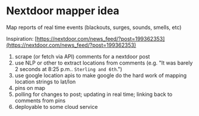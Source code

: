 # Nextdoor mapper idea

Map reports of real time events (blackouts, surges, sounds, smells, etc)

Inspiration: [https://nextdoor.com/news_feed/?post=199362353](https://nextdoor.com/news_feed/?post=199362353)

1. scrape (or fetch via API) comments for a nextdoor post
2. use NLP or other to extract locations from comments (e.g. "It was barely 2 seconds at 8:25 p.m.. `Sterling and 6th`.")
3. use google location apis to make google do the hard work of mapping location strings to lat/lon
4. pins on map
5. polling for changes to post; updating in real time; linking back to comments from pins
6. deployable to some cloud service

